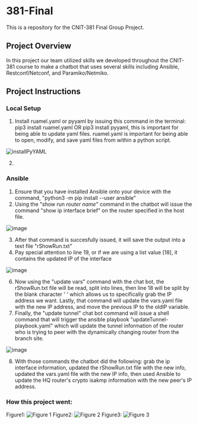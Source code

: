 # 381-Final
This is a repository for the CNIT-381 Final Group Project.

## Project Overview
In this project our team utilized skills we developed throughout the CNIT-381 course to make a chatbot that uses several skills including Ansible, Restconf/Netconf, and Paramiko/Netmiko.

## Project Instructions
### Local Setup
1.   Install ruamel.yaml or pyyaml by issuing this command in the terminal: pip3 install ruamel.yaml OR pip3 install pyyaml, this is important for being able to update yaml files. ruamel.yaml is important for being able to open, modify, and save yaml files from within a python script.

![installPyYAML](https://user-images.githubusercontent.com/99046455/204409091-39012aad-ea3a-404a-8c72-c99aaac3d527.png)

2.   

### Ansible
1.  Ensure that you have installed Ansible onto your device with the command, "python3 -m pip install --user ansible"
2.  Using the "show run *router name*" command in the chatbot will issue the command "show ip interface brief" on the router specified in the host file.

![image](https://user-images.githubusercontent.com/99046455/206268266-c02aac33-030f-45a2-b1b6-b890189674c5.png)

3. After that command is succesfully issued, it will save the output into a text file "rShowRun.txt"
4. Pay special attention to line 19, or if we are using a list value [18], it contains the updated IP of the interface

![image](https://user-images.githubusercontent.com/99046455/206273954-4c8dbae6-9010-4964-857f-ce941fdf82a8.png)

6. Now using the "update vars" command with the chat bot, the rShowRun.txt file will be read, split into lines, then line 18 will be split by the blank character ' ' which allows us to specifically grab the IP address we want. Lastly, that command will update the vars.yaml file with the new IP address, and move the previous IP to the oldIP variable.
7. Finally, the "update tunnel" chat bot command will issue a shell command that will trigger the ansible playbook "updateTunnel-playbook.yaml" which will update the tunnel information of the router who is trying to peer with the dynamically changing router from the branch site.

![image](https://user-images.githubusercontent.com/99046455/206282598-6fe9be3d-b493-4fc4-8eb0-cd68c7abc5df.png)

8. With those commands the chatbot did the following: grab the ip interface information, updated the rShowRun.txt file with the new info, updated the vars.yaml file with the new IP info, then used Ansible to update the HQ router's crypto isakmp information with the new peer's IP address.





### How this project went:
Figure1:
![Figure 1](https://user-images.githubusercontent.com/99046455/201501598-fdb5c8c6-0902-48c5-8d79-f3acacf2e2b6.png)
Figure2:
![Figure 2](https://user-images.githubusercontent.com/99046455/201501600-b4b37d5f-a2fd-4a0d-b16f-7fe3e2b0f846.png)
Figure3:
![Figure 3](https://user-images.githubusercontent.com/99046455/201501730-9e92ac8c-5565-490a-b43e-2deee8c18a24.png)

